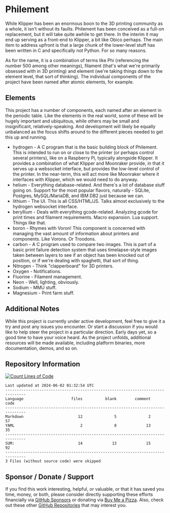 # Philement
While Klipper has been an enormous boon to the 3D printing community as a whole, it isn't without its faults. Philement has been conceived as a full-on replacement, but it will take quite awhile to get there. In the interim it may end up serving as a front-end to Klipper, a bit like Obico perhaps. The main item to address upfront is that a large chunk of the lower-level stuff has been written in C and specifically not Python. For so many reasons. 

As for the name, it is a combination of terms like Phi (referencing the number 500 among other meanings), filament (that's what we're primarily obsessed with in 3D printing) and element (we're taking things down to the element level, that sort of thinking). The individual components of the project have been named after atomic elements, for example.

## Elements
This project has a number of components, each named after an element in the periodic table. Like the elements in the real world, some of these will be hugely important and ubiquitous, while others may be small and insignificant, relatively-speaking. And development will likely be equally unbalanced as the focus shifts around to the different pieces needed to get this up and running.
- hydrogen - A C program that is the basic building block of Philement. This is intended to run on or close to the printer (or perhaps control several printers), like on a Raspberry Pi, typically alongside Klipper. It provides a combination of what Klipper and Moonraker provide, in that it serves up a websocket interface, but provides the low-level control of the printer. In the near-term, this will act more like Moonraker where it interfaces with Klipper, which we would need to do anyway.
- helium - Everything database-related. And there's a lot of database stuff going on. Support for the most popular flavors, naturally - SQLite, Postgres, MySQL/MariaDB, and IBM DB2 just because we can.
- lithium - The UI. This is all CSS/HTML/JS. Talks almost exclusively to the hydrogen websocket interface. 
- beryllium - Deals with everything gcode-related. Analyzing gcode for print times and filament requirements. Macro expansion. Lua support. Things like that.
- boron - Rhymes with Voron! This component is concerned with managing the vast amount of information about printers and components. Like Vorons. Or Troodons.
- carbon - A C program used to compare two images. This is part of a basic print failure detection system that uses timelapse-style images taken between layers to see if an object has been knocked out of position, or if we're dealing with spaghetti, that sort of thing.
- Nitrogen - Think "clapperboard" for 3D printers.  
- Oxygen - Notifications.
- Fluorine - Filament management.
- Neon - Well, lighting, obviously.
- Sodium - MMU stuff.
- Magnesium - Print farm stuff.

## Additional Notes
While this project is currently under active development, feel free to give it a try and post any issues you encounter.  Or start a discussion if you would like to help steer the project in a particular direction.  Early days yet, so a good time to have your voice heard.  As the project unfolds, additional resources will be made available, including platform binaries, more documentation, demos, and so on.

## Repository Information 
[![Count Lines of Code](https://github.com/500Foods/Template/actions/workflows/main.yml/badge.svg)](https://github.com/500Foods/Template/actions/workflows/main.yml)
<!--CLOC-START -->
```
Last updated at 2024-06-02 01:32:54 UTC
-------------------------------------------------------------------------------
Language                     files          blank        comment           code
-------------------------------------------------------------------------------
Markdown                        12              5              2             57
YAML                             2              8             13             35
-------------------------------------------------------------------------------
SUM:                            14             13             15             92
-------------------------------------------------------------------------------
3 Files (without source code) were skipped
```
<!--CLOC-END-->

## Sponsor / Donate / Support
If you find this work interesting, helpful, or valuable, or that it has saved you time, money, or both, please consider directly supporting these efforts financially via [GitHub Sponsors](https://github.com/sponsors/500Foods) or donating via [Buy Me a Pizza](https://www.buymeacoffee.com/andrewsimard500). Also, check out these other [GitHub Repositories](https://github.com/500Foods?tab=repositories&q=&sort=stargazers) that may interest you.
